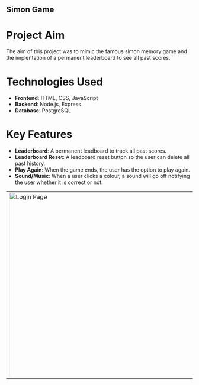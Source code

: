 ## Simon Game

# Project Aim
The aim of this project was to mimic the famous simon memory game and the implentation of a permanent leaderboard to see all past scores.

# Technologies Used
- **Frontend**: HTML, CSS, JavaScript
- **Backend**: Node.js, Express
- **Database**: PostgreSQL

# Key Features
- **Leaderboard**: A permanent leadboard to track all past scores.
- **Leaderboard Reset**: A leadboard reset button so the user can delete all past history.
- **Play Again**: When the game ends, the user has the option to play again.
- **Sound/Music**: When a user clicks a colour, a sound will go off notifying the user whether it is correct or not.

<table>
  <tr>
    <td><img src="images/.png" alt="Login Page" width="500"></td>
    <td><img src="images/.png" alt="Home Page" width="500"></td>
  </tr>
</table>
